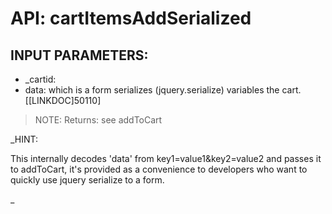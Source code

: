 # API: cartItemsAddSerialized




## INPUT PARAMETERS: ##
  * _cartid: 
  * data: which is a form serializes (jquery.serialize) variables the cart. [[LINKDOC]50110]

> NOTE:
> Returns: see addToCart
> 

_HINT: 

This internally decodes 'data' from key1=value1&key2=value2 and passes it to addToCart, it's provided
as a convenience to developers who want to quickly use jquery serialize to a form.

_
